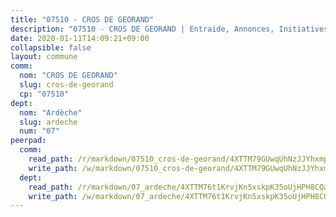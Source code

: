 ```yaml
---
title: "07510 - CROS DE GEORAND"
description: "07510 - CROS DE GEORAND | Entraide, Annonces, Initiatives"
date: 2020-01-11T14:09:21+09:00
collapsible: false
layout: commune
comm:
  nom: "CROS DE GEORAND"
  slug: cros-de-georand
  cp: "07510"
dept:
  nom: "Ardèche"
  slug: ardeche
  num: "07"
peerpad:
  comm:
    read_path: /r/markdown/07510_cros-de-georand/4XTTM79GUwqUhNzJJYhxmpqwSxxTNfhfvxByawqzDrxdHrfor
    write_path: /w/markdown/07510_cros-de-georand/4XTTM79GUwqUhNzJJYhxmpqwSxxTNfhfvxByawqzDrxdHrfor-K3TgU5jEKKhe4gkANvSKDHedk3ZGZFUrsXqzn218yrAJoDBdcAFgRHv7DqcofiqKRHGnoPgXpJ1TXeUgBQJDaskBmzJfnQYYXBJYVLsEo41WMoD8oYe2ifRJffTBFufqgd66BSiG
  dept:
    read_path: /r/markdown/07_ardeche/4XTTM76t1KrvjKn5xskpK35oUjHPH8CQaLdMsC4TVbgaVPp9H
    write_path: /w/markdown/07_ardeche/4XTTM76t1KrvjKn5xskpK35oUjHPH8CQaLdMsC4TVbgaVPp9H-K3TgTz6XqMtb1TG26LozWQGWzYCmeEroVRKKCBntm7SADEzfC88gC5qx4GzHEVb3Y3CHH1FRtgCq45v9wokwFBFS6YysdmDNnD29f5C4C6FuF2ZpCUFJZY3XzmFx1kWscUwpw6qR
---
```


